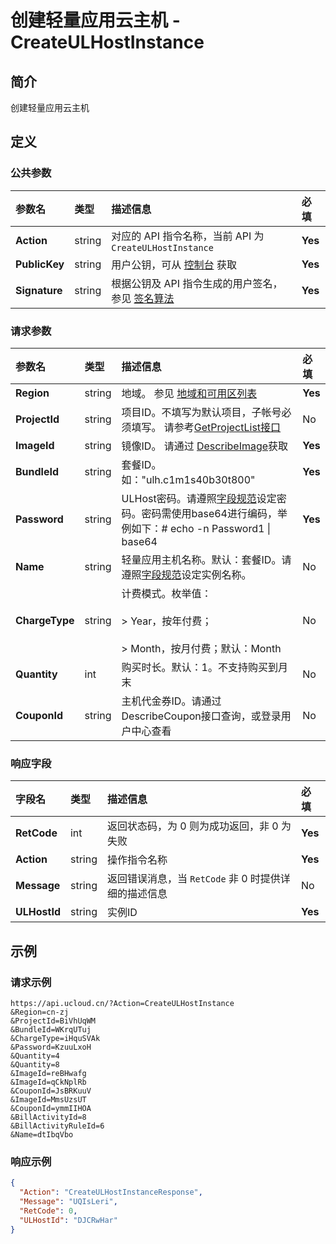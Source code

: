 # 创建轻量应用云主机 - CreateULHostInstance

## 简介

创建轻量应用云主机









## 定义

### 公共参数

| 参数名 | 类型 | 描述信息 | 必填 |
|:---|:---|:---|:---|
| **Action**     | string  | 对应的 API 指令名称，当前 API 为 `CreateULHostInstance`                        | **Yes** |
| **PublicKey**  | string  | 用户公钥，可从 [控制台](https://console.ucloud.cn/uapi/apikey) 获取                                             | **Yes** |
| **Signature**  | string  | 根据公钥及 API 指令生成的用户签名，参见 [签名算法](api/summary/signature.md)  | **Yes** |

### 请求参数

| 参数名 | 类型 | 描述信息 | 必填 |
|:---|:---|:---|:---|
| **Region** | string | 地域。 参见 [地域和可用区列表](https://docs.ucloud.cn/api/summary/regionlist) |**Yes**|
| **ProjectId** | string | 项目ID。不填写为默认项目，子帐号必须填写。 请参考[GetProjectList接口](https://docs.ucloud.cn/api/summary/get_project_list) |No|
| **ImageId** | string | 镜像ID。 请通过 [DescribeImage](api/uhost-api/describe_image)获取 |**Yes**|
| **BundleId** | string | 套餐ID。如："ulh.c1m1s40b30t800" |**Yes**|
| **Password** | string | ULHost密码。请遵照[字段规范](api/uhost-api/specification)设定密码。密码需使用base64进行编码，举例如下：# echo -n Password1 \| base64 |**Yes**|
| **Name** | string | 轻量应用主机名称。默认：套餐ID。请遵照[字段规范](api/uhost-api/specification)设定实例名称。 |No|
| **ChargeType** | string | 计费模式。枚举值： <br /><br /> > Year，按年付费； <br /><br /> > Month，按月付费；默认：Month |No|
| **Quantity** | int | 购买时长。默认：1。不支持购买到月末 |No|
| **CouponId** | string | 主机代金券ID。请通过DescribeCoupon接口查询，或登录用户中心查看 |No|

### 响应字段

| 字段名 | 类型 | 描述信息 | 必填 |
|:---|:---|:---|:---|
| **RetCode** | int | 返回状态码，为 0 则为成功返回，非 0 为失败 |**Yes**|
| **Action** | string | 操作指令名称 |**Yes**|
| **Message** | string | 返回错误消息，当 `RetCode` 非 0 时提供详细的描述信息 |No|
| **ULHostId** | string | 实例ID |**Yes**|




## 示例

### 请求示例
    
```
https://api.ucloud.cn/?Action=CreateULHostInstance
&Region=cn-zj
&ProjectId=BiVhUqWM
&BundleId=WKrqUTuj
&ChargeType=iHquSVAk
&Password=KzuuLxoH
&Quantity=4
&Quantity=8
&ImageId=reBHwafg
&ImageId=qCkNplRb
&CouponId=JsBRKuuV
&ImageId=MmsUzsUT
&CouponId=ymmIIHOA
&BillActivityId=8
&BillActivityRuleId=6
&Name=dtIbqVbo
```

### 响应示例
    
```json
{
  "Action": "CreateULHostInstanceResponse",
  "Message": "UQIsLeri",
  "RetCode": 0,
  "ULHostId": "DJCRwHar"
}
```





